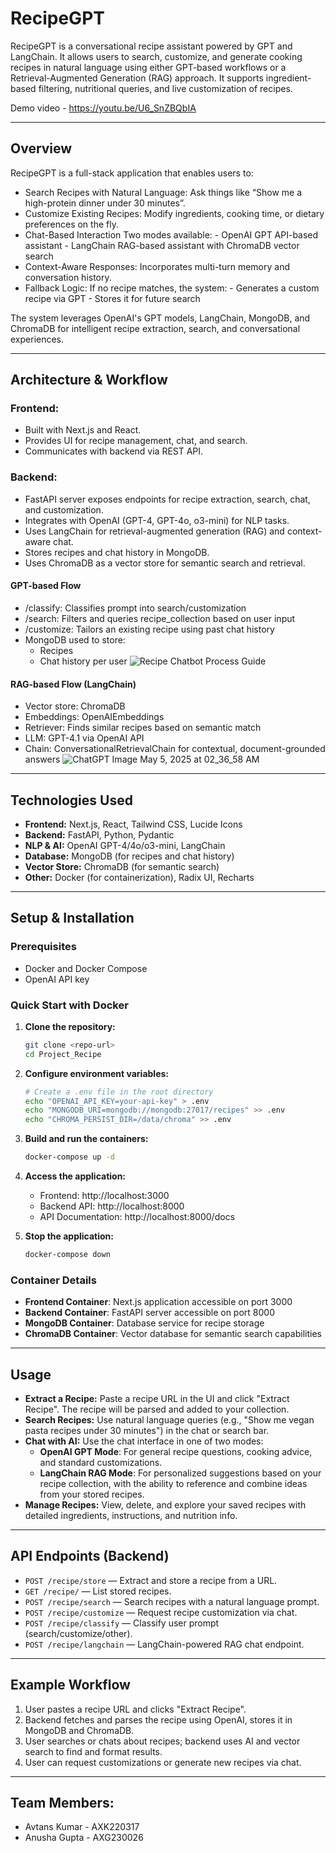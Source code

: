 # RecipeGPT

RecipeGPT is a conversational recipe assistant powered by GPT and LangChain. It allows users to search, customize, and generate cooking recipes in natural language using either GPT-based workflows or a Retrieval-Augmented Generation (RAG) approach. It supports ingredient-based filtering, nutritional queries, and live customization of recipes.

Demo video - https://youtu.be/U6_SnZBQbIA

---

## Overview
RecipeGPT is a full-stack application that enables users to:
- Search Recipes with Natural Language: Ask things like “Show me a high-protein dinner under 30 minutes”.
- Customize Existing Recipes: Modify ingredients, cooking time, or dietary preferences on the fly.
- Chat-Based Interaction
    Two modes available:
        - OpenAI GPT API-based assistant
        - LangChain RAG-based assistant with ChromaDB vector search
- Context-Aware Responses: Incorporates multi-turn memory and conversation history.
- Fallback Logic: 
    If no recipe matches, the system:
        - Generates a custom recipe via GPT
        - Stores it for future search

The system leverages OpenAI's GPT models, LangChain, MongoDB, and ChromaDB for intelligent recipe extraction, search, and conversational experiences.

---

## Architecture & Workflow

### Frontend:
- Built with Next.js and React.
- Provides UI for recipe management, chat, and search.
- Communicates with backend via REST API.

### Backend:
- FastAPI server exposes endpoints for recipe extraction, search, chat, and customization.
- Integrates with OpenAI (GPT-4, GPT-4o, o3-mini) for NLP tasks.
- Uses LangChain for retrieval-augmented generation (RAG) and context-aware chat.
- Stores recipes and chat history in MongoDB.
- Uses ChromaDB as a vector store for semantic search and retrieval.

#### GPT-based Flow
- /classify: Classifies prompt into search/customization
- /search: Filters and queries recipe_collection based on user input
- /customize: Tailors an existing recipe using past chat history
- MongoDB used to store:
    - Recipes
    - Chat history per user
![Recipe Chatbot Process Guide](https://github.com/user-attachments/assets/6d5df1b8-11eb-4476-b816-2b99f45f9f78)


#### RAG-based Flow (LangChain)
- Vector store: ChromaDB
- Embeddings: OpenAIEmbeddings
- Retriever: Finds similar recipes based on semantic match
- LLM: GPT-4.1 via OpenAI API
- Chain: ConversationalRetrievalChain for contextual, document-grounded answers
![ChatGPT Image May 5, 2025 at 02_36_58 AM](https://github.com/user-attachments/assets/c9f6d294-6ac8-4910-a998-4bdc3a1ce485)

---

## Technologies Used
- **Frontend:** Next.js, React, Tailwind CSS, Lucide Icons
- **Backend:** FastAPI, Python, Pydantic
- **NLP & AI:** OpenAI GPT-4/4o/o3-mini, LangChain
- **Database:** MongoDB (for recipes and chat history)
- **Vector Store:** ChromaDB (for semantic search)
- **Other:** Docker (for containerization), Radix UI, Recharts

---

## Setup & Installation

### Prerequisites
- Docker and Docker Compose
- OpenAI API key

### Quick Start with Docker

1. **Clone the repository:**
   ```bash
   git clone <repo-url>
   cd Project_Recipe
   ```

2. **Configure environment variables:**
   ```bash
   # Create a .env file in the root directory
   echo "OPENAI_API_KEY=your-api-key" > .env
   echo "MONGODB_URI=mongodb://mongodb:27017/recipes" >> .env
   echo "CHROMA_PERSIST_DIR=/data/chroma" >> .env
   ```

3. **Build and run the containers:**
   ```bash
   docker-compose up -d
   ```

4. **Access the application:**
   - Frontend: http://localhost:3000
   - Backend API: http://localhost:8000
   - API Documentation: http://localhost:8000/docs

5. **Stop the application:**
   ```bash
   docker-compose down
   ```

### Container Details
- **Frontend Container**: Next.js application accessible on port 3000
- **Backend Container**: FastAPI server accessible on port 8000
- **MongoDB Container**: Database service for recipe storage
- **ChromaDB Container**: Vector database for semantic search capabilities

---

## Usage

- **Extract a Recipe:** Paste a recipe URL in the UI and click "Extract Recipe". The recipe will be parsed and added to your collection.
- **Search Recipes:** Use natural language queries (e.g., "Show me vegan pasta recipes under 30 minutes") in the chat or search bar.
- **Chat with AI:** Use the chat interface in one of two modes:
  - **OpenAI GPT Mode**: For general recipe questions, cooking advice, and standard customizations.
  - **LangChain RAG Mode**: For personalized suggestions based on your recipe collection, with the ability to reference and combine ideas from your stored recipes.
- **Manage Recipes:** View, delete, and explore your saved recipes with detailed ingredients, instructions, and nutrition info.

---

## API Endpoints (Backend)
- `POST /recipe/store` — Extract and store a recipe from a URL.
- `GET /recipe/` — List stored recipes.
- `POST /recipe/search` — Search recipes with a natural language prompt.
- `POST /recipe/customize` — Request recipe customization via chat.
- `POST /recipe/classify` — Classify user prompt (search/customize/other).
- `POST /recipe/langchain` — LangChain-powered RAG chat endpoint.

---

## Example Workflow
1. User pastes a recipe URL and clicks "Extract Recipe".
2. Backend fetches and parses the recipe using OpenAI, stores it in MongoDB and ChromaDB.
3. User searches or chats about recipes; backend uses AI and vector search to find and format results.
4. User can request customizations or generate new recipes via chat.

---

## Team Members:
- Avtans Kumar - AXK220317
- Anusha Gupta - AXG230026
